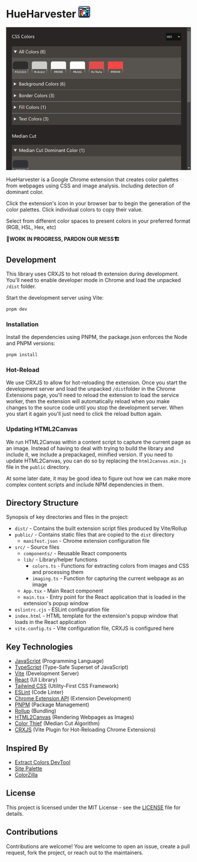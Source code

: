 # HueHarvester ![Hue Harvester Chrome Extension Logo](public/32.png "Title")

![Example palette from Hue Harvester Chrome Extension](docs/example.png "Title")

HueHarvester is a Google Chrome extension that creates color palettes from webpages using CSS and image analysis. Including detection of dominant color.

Click the extension's icon in your browser bar to begin the generation of the color palettes. Click individual colors to copy their value.

Select from different color spaces to present colors in your preferred format (RGB, HSL, Hex, etc)

**🚧WORK IN PROGRESS, PARDON OUR MESS🏗️**

## Development
This library uses CRXJS to hot reload th extension during development. You'll need to enable developer mode in Chrome and load the unpacked `/dist` folder.

Start the development server using Vite:
```bash
pnpm dev
```

### Installation
Install the dependencies using PNPM, the package.json enforces the Node and PNPM versions:
```bash
pnpm install
```

### Hot-Reload
We use CRXJS to allow for hot-reloading the extension. Once you start the development server and load the unpacked `/dist`folder in the Chrome Extensions page, you'll need to reload the extension to load the service worker, then the extension will automatically reload when you make changes to the source code until you stop the development server. When you start it again you'll just need to click the reload button again. 

### Updating HTML2Canvas
We run HTML2Canvas within a content script to capture the current page as an image. Instead of having to deal with trying to build the library and include it, we include a prepackaged, minified version. If you need to update HTML2Canvas, you can do so by replacing the `html2canvas.min.js` file in the `public` directory.

At some later date, it may be good idea to figure out how we can make more complex content scripts and include NPM dependencies in them.

## Directory Structure
Synopsis of key directories and files in the project:
- `dist/` - Contains the built extension script files produced by Vite/Rollup
- `public/` - Contains static files that are copied to the `dist` directory
  - `manifest.json` - Chrome extension configuration file
- `src/` - Source files
  - `components/` - Reusable React components
  - `lib/` - Library/helper functions
    - `colors.ts` - Functions for extracting colors from images and CSS and processing them
    - `imaging.ts` - Function for capturing the current webpage as an image
  - `App.tsx` - Main React component
  - `main.tsx` - Entry point for the React application that is loaded in the extension's popup window
- `eslintrc.cjs` - ESLint configuration file
- `index.html` - HTML template for the extension's popup window that loads in the React application
- `vite.config.ts` - Vite configuration file, CRXJS is configured here


## Key Technologies
- [JavaScript](https://developer.mozilla.org/en-US/docs/Web/JavaScript) (Programming Language)
- [TypeScript](https://www.typescriptlang.org/) (Type-Safe Superset of JavaScript)
- [Vite](https://vitejs.dev/) (Development Server)
- [React](https://reactjs.org/) (UI Library)
- [Tailwind CSS](https://tailwindcss.com/) (Utility-First CSS Framework)
- [ESLint](https://eslint.org/) (Code Linter)
- [Chrome Extension API](https://developer.chrome.com/docs/extensions/reference/) (Extension Development)
- [PNPM](https://pnpm.io/) (Package Management)
- [Rollup](https://rollupjs.org/) (Bundling)
- [HTML2Canvas](https://html2canvas.hertzen.com/) (Rendering Webpages as Images)
- [Color Thief](https://github.com/lokesh/color-thief) (Median Cut Algorithm)
- [CRXJS](https://crxjs.dev/vite-plugin) (Vite Plugin for Hot-Reloading Chrome Extensions)

## Inspired By
- [Extract Colors DevTool](https://github.com/guiexperttable/extract-colors-chrome-extension)
- [Site Palette](https://palette.site/)
- [ColorZilla](https://www.colorzilla.com/chrome/)

## License
This project is licensed under the MIT License - see the [LICENSE](LICENSE) file for details.

## Contributions
Contributions are welcome! You are welcome to open an issue, create a pull request, fork the project, or reach out to the maintainers.